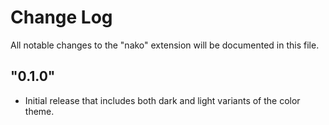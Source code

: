 # Change Log

All notable changes to the "nako" extension will be documented in this file.

## "0.1.0"

- Initial release that includes both dark and light variants of the color theme.
